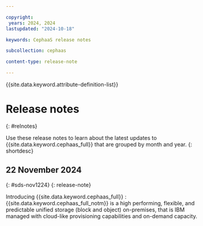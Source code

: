 ```yaml
---

copyright:
 years: 2024, 2024
lastupdated: "2024-10-18"

keywords: CephaaS release notes

subcollection: cephaas

content-type: release-note

---
```





{{site.data.keyword.attribute-definition-list}}



# Release notes
{: #relnotes}



Use these release notes to learn about the latest updates to {{site.data.keyword.cephaas_full}} that are grouped by month and year.
{: shortdesc}





## 22 November 2024
{: #sds-nov1224}
{: release-note}

Introducing {{site.data.keyword.cephaas_full}}
:   {{site.data.keyword.cephaas_full_notm}} is a high performing, flexible, and predictable unified storage (block and object) on-premises, that is IBM managed with cloud-like provisioning capabilities and on-demand capacity.
